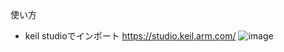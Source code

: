 使い方
- keil studioでインポート
https://studio.keil.arm.com/
![image](https://github.com/UGOKU-Lab/UGOKU-Lite_Mbed/assets/27545627/e8e55571-c16a-4809-8e31-b13594372124)

